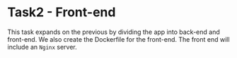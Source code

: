 # Task2 - Front-end
This task expands on the previous by dividing the app into back-end and front-end.  We also create the Dockerfile for the front-end.  The front end will include an `Nginx` server.